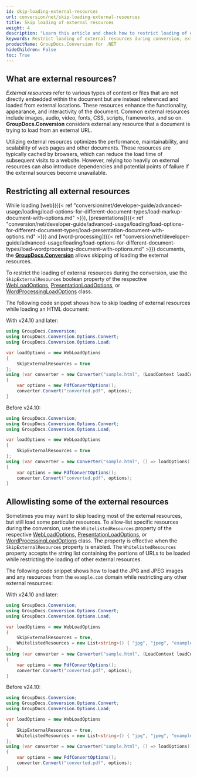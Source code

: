 ```yaml
---
id: skip-loading-external-resources
url: conversion/net/skip-loading-external-resources
title: Skip loading of external resources
weight: 4
description: "Learn this article and check how to restrict loading of external resources during conversion"
keywords: Restrict loading of external resources during conversion, external resources, Skip loading of external resources during conversion, Loading external resources
productName: GroupDocs.Conversion for .NET
hideChildren: False
toc: True
---
```

## What are external resources?
*External resources* refer to various types of content or files that are not directly embedded within the document but are instead referenced and loaded from external locations. These resources enhance the functionality, appearance, and interactivity of the document. Common external resources include images, audio, video, fonts, CSS, scripts, frameworks, and so on. **GroupDocs.Conversion** considers external any resource that a document is trying to load from an external URL.

Utilizing external resources optimizes the performance, maintainability, and scalability of web pages and other documents. These resources are typically cached by browsers, which can reduce the load time of subsequent visits to a website. However, relying too heavily on external resources can also introduce dependencies and potential points of failure if the external sources become unavailable.

## Restricting all external resources
While loading [web]({{< ref "conversion/net/developer-guide/advanced-usage/loading/load-options-for-different-document-types/load-markup-document-with-options.md" >}}), [presentations]({{< ref "conversion/net/developer-guide/advanced-usage/loading/load-options-for-different-document-types/load-presentation-document-with-options.md" >}}) and [word-processing]({{< ref "conversion/net/developer-guide/advanced-usage/loading/load-options-for-different-document-types/load-wordprocessing-document-with-options.md" >}}) documents, the [**GroupDocs.Conversion**](https://products.groupdocs.com/conversion/net) allows skipping of loading the external resources.

To restrict the loading of external resources during the conversion, use the `SkipExternalResources` boolean property of the respective [WebLoadOptions](https://reference.groupdocs.com/conversion/net/groupdocs.conversion.options.load/webloadoptions), [PresentationLoadOptions](https://reference.groupdocs.com/conversion/net/groupdocs.conversion.options.load/presentationloadoptions), or [WordProcessingLoadOptions](https://reference.groupdocs.com/conversion/net/groupdocs.conversion.options.load/wordprocessingloadoptions) class.

The following code snippet shows how to skip loading of external resources while loading an HTML document:

With v24.10 and later:

```csharp
using GroupDocs.Conversion;
using GroupDocs.Conversion.Options.Convert;
using GroupDocs.Conversion.Options.Load;

var loadOptions = new WebLoadOptions
{
    SkipExternalResources = true
};
using (var converter = new Converter("sample.html", (LoadContext loadContext) => loadOptions))
{
    var options = new PdfConvertOptions();
    converter.Convert("converted.pdf", options);
}
```


Before v24.10:

```csharp
using GroupDocs.Conversion;
using GroupDocs.Conversion.Options.Convert;
using GroupDocs.Conversion.Options.Load;

var loadOptions = new WebLoadOptions
{
    SkipExternalResources = true
};
using (var converter = new Converter("sample.html", () => loadOptions))
{
    var options = new PdfConvertOptions();
    converter.Convert("converted.pdf", options);
}
```

## Allowlisting some of the external resources
Sometimes you may want to skip loading most of the external resources, but still load some particular resources.
To allow-list specific resources during the conversion, use the `WhitelistedResources` property of the respective [WebLoadOptions](https://reference.groupdocs.com/conversion/net/groupdocs.conversion.options.load/webloadoptions), [PresentationLoadOptions](https://reference.groupdocs.com/conversion/net/groupdocs.conversion.options.load/presentationloadoptions), or [WordProcessingLoadOptions](https://reference.groupdocs.com/conversion/net/groupdocs.conversion.options.load/wordprocessingloadoptions) class. The property is effective when the `SkipExternalResources` property is enabled. The `WhitelistedResources` property accepts the string list containing the portions of URLs to be loaded while restricting the loading of other external resources. 

The following code snippet shows how to load the JPG and JPEG images and any resources from the `example.com` domain while restricting any other external resources:

With v24.10 and later:

```csharp
using GroupDocs.Conversion;
using GroupDocs.Conversion.Options.Convert;
using GroupDocs.Conversion.Options.Load;

var loadOptions = new WebLoadOptions
{
    SkipExternalResources = true,    
    WhitelistedResources = new List<string>() { "jpg", "jpeg", "example.com" }
};
using (var converter = new Converter("sample.html", (LoadContext loadContext) => loadOptions))
{
    var options = new PdfConvertOptions();
    converter.Convert("converted.pdf", options);
}
```

Before v24.10:

```csharp
using GroupDocs.Conversion;
using GroupDocs.Conversion.Options.Convert;
using GroupDocs.Conversion.Options.Load;

var loadOptions = new WebLoadOptions
{
    SkipExternalResources = true,    
    WhitelistedResources = new List<string>() { "jpg", "jpeg", "example.com" }
};
using (var converter = new Converter("sample.html", () => loadOptions))
{
    var options = new PdfConvertOptions();
    converter.Convert("converted.pdf", options);
}
```